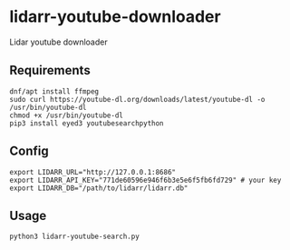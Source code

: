 # lidarr-youtube-downloader
Lidar youtube downloader

## Requirements
```
dnf/apt install ffmpeg
sudo curl https://youtube-dl.org/downloads/latest/youtube-dl -o /usr/bin/youtube-dl
chmod +x /usr/bin/youtube-dl
pip3 install eyed3 youtubesearchpython
```

## Config
```
export LIDARR_URL="http://127.0.0.1:8686"
export LIDARR_API_KEY="771de60596e946f6b3e5e6f5fb6fd729" # your key
export LIDARR_DB="/path/to/lidarr/lidarr.db"
```

## Usage
```
python3 lidarr-youtube-search.py
```
